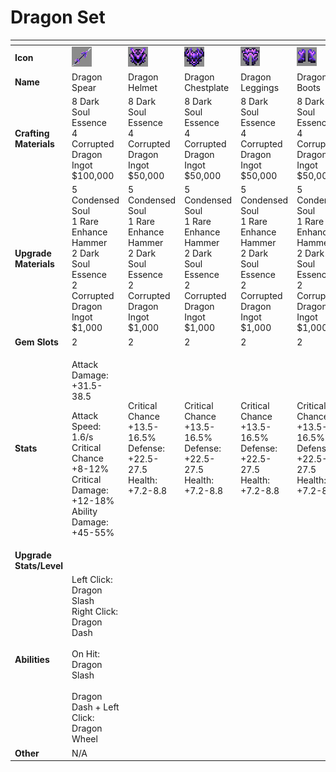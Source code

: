 # Dragon Set



<table data-header-hidden><thead><tr><th width="150"></th><th width="273"></th><th width="279"></th><th width="285"></th><th width="309"></th><th width="293"></th></tr></thead><tbody><tr><td><strong>Icon</strong></td><td><img src="../../../../.gitbook/assets/image (93).png" alt="" data-size="original"></td><td><img src="../../../../.gitbook/assets/image (94).png" alt="" data-size="original"></td><td><img src="../../../../.gitbook/assets/image (95).png" alt="" data-size="original"></td><td><img src="../../../../.gitbook/assets/image (96).png" alt="" data-size="original"></td><td><img src="../../../../.gitbook/assets/image (97).png" alt="" data-size="original"></td></tr><tr><td><strong>Name</strong></td><td>Dragon Spear</td><td>Dragon Helmet</td><td>Dragon Chestplate</td><td>Dragon Leggings</td><td>Dragon Boots</td></tr><tr><td><strong>Crafting Materials</strong></td><td>8 Dark Soul Essence<br>4 Corrupted Dragon Ingot<br>$100,000</td><td>8 Dark Soul Essence<br>4 Corrupted Dragon Ingot<br>$50,000</td><td>8 Dark Soul Essence<br>4 Corrupted Dragon Ingot<br>$50,000</td><td>8 Dark Soul Essence<br>4 Corrupted Dragon Ingot<br>$50,000</td><td>8 Dark Soul Essence<br>4 Corrupted Dragon Ingot<br>$50,000</td></tr><tr><td><strong>Upgrade Materials</strong></td><td>5 Condensed Soul<br>1 Rare Enhance Hammer<br>2 Dark Soul Essence<br>2 Corrupted Dragon Ingot<br>$1,000</td><td>5 Condensed Soul<br>1 Rare Enhance Hammer<br>2 Dark Soul Essence<br>2 Corrupted Dragon Ingot<br>$1,000</td><td>5 Condensed Soul<br>1 Rare Enhance Hammer<br>2 Dark Soul Essence<br>2 Corrupted Dragon Ingot<br>$1,000</td><td>5 Condensed Soul<br>1 Rare Enhance Hammer<br>2 Dark Soul Essence<br>2 Corrupted Dragon Ingot<br>$1,000</td><td>5 Condensed Soul<br>1 Rare Enhance Hammer<br>2 Dark Soul Essence<br>2 Corrupted Dragon Ingot<br>$1,000</td></tr><tr><td><strong>Gem Slots</strong></td><td>2</td><td>2</td><td>2</td><td>2</td><td>2</td></tr><tr><td><strong>Stats</strong></td><td><p>Attack Damage: +31.5-38.5</p><p>Attack Speed: 1.6/s<br>Critical Chance +8-12%<br>Critical Damage: +12-18%<br>Ability Damage: +45-55%</p></td><td>Critical Chance +13.5-16.5%<br>Defense: +22.5-27.5<br>Health: +7.2-8.8</td><td>Critical Chance +13.5-16.5%<br>Defense: +22.5-27.5<br>Health: +7.2-8.8</td><td>Critical Chance +13.5-16.5%<br>Defense: +22.5-27.5<br>Health: +7.2-8.8</td><td>Critical Chance +13.5-16.5%<br>Defense: +22.5-27.5<br>Health: +7.2-8.8</td></tr><tr><td><strong>Upgrade Stats/Level</strong></td><td></td><td></td><td></td><td></td><td></td></tr><tr><td><strong>Abilities</strong></td><td>Left Click: Dragon Slash<br>Right Click: Dragon Dash<br><br>On Hit: Dragon Slash<br><br>Dragon Dash + Left Click: Dragon Wheel</td><td></td><td></td><td></td><td></td></tr><tr><td><strong>Other</strong></td><td>N/A</td><td></td><td></td><td></td><td></td></tr></tbody></table>


